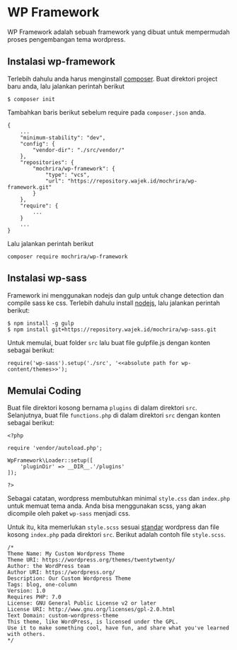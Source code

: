 # WP Framework

WP Framework adalah sebuah framework yang dibuat untuk mempermudah proses pengembangan tema wordpress. 

## Instalasi wp-framework

Terlebih dahulu anda harus menginstall [composer](https://getcomposer.org/). Buat direktori project baru anda, lalu jalankan perintah berikut

```
$ composer init
```

Tambahkan baris berikut sebelum require pada `composer.json` anda.

```
{
    ...
    "minimum-stability": "dev",
    "config": {
        "vendor-dir": "./src/vendor/"
    },
    "repositories": {
        "mochrira/wp-framework": {
            "type": "vcs",
            "url": "https://repository.wajek.id/mochrira/wp-framework.git"
        }
    },
    "require": {
        ...
    }
    ...
}
```

Lalu jalankan perintah berikut

```
composer require mochrira/wp-framework
```

## Instalasi wp-sass

Framework ini menggunakan nodejs dan gulp untuk change detection dan compile sass ke css. Terlebih dahulu install [nodejs]('https://nodejs.org'), lalu jalankan perintah berikut:

```
$ npm install -g gulp
$ npm install git+https://repository.wajek.id/mochrira/wp-sass.git
```

Untuk memulai, buat folder `src` lalu buat file gulpfile.js dengan konten sebagai berikut:

```
require('wp-sass').setup('./src', '<<absolute path for wp-content/themes>>');
```

## Memulai Coding

Buat file direktori kosong bernama `plugins` di dalam direktori `src`. Selanjutnya, buat file `functions.php` di dalam direktori `src` dengan konten sebagai berikut:

```
<?php 

require 'vendor/autoload.php';

WpFramework\Loader::setup([
    'pluginDir' => __DIR__.'/plugins'
]);

?>
```

Sebagai catatan, wordpress membutuhkan minimal `style.css` dan `index.php` untuk memuat tema anda. Anda bisa menggunakan scss, yang akan dicompile oleh paket `wp-sass` menjadi css.

Untuk itu, kita memerlukan `style.scss` sesuai [standar](https://developer.wordpress.org/themes/basics/main-stylesheet-style-css/) wordpress dan file kosong `index.php` pada direktori `src`. Berikut adalah contoh file `style.scss`.

```
/*
Theme Name: My Custom Wordpress Theme
Theme URI: https://wordpress.org/themes/twentytwenty/
Author: the WordPress team
Author URI: https://wordpress.org/
Description: Our Custom Wordpress Theme
Tags: blog, one-column
Version: 1.0
Requires PHP: 7.0
License: GNU General Public License v2 or later
License URI: http://www.gnu.org/licenses/gpl-2.0.html
Text Domain: custom-wordpress-theme
This theme, like WordPress, is licensed under the GPL.
Use it to make something cool, have fun, and share what you've learned with others.
*/
```

